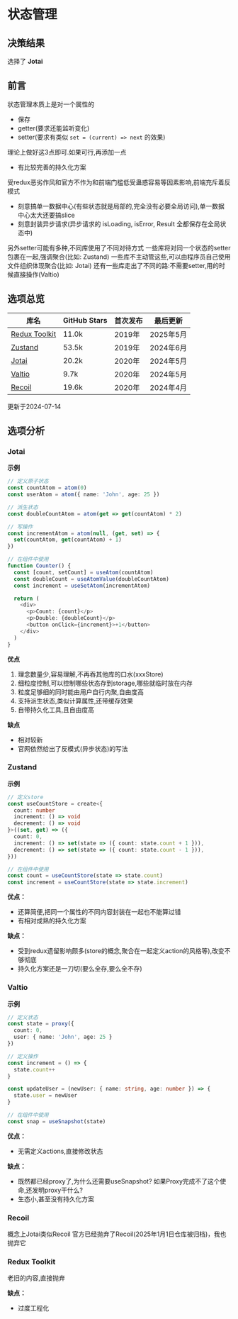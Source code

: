 # 状态管理

## 决策结果
选择了 **Jotai**

## 前言
状态管理本质上是对一个属性的
- 保存
- getter(要求还能监听变化)
- setter(要求有类似 `set = (current) => next` 的效果)

理论上做好这3点即可.如果可行,再添加一点
- 有比较完善的持久化方案

受redux恶劣作风和官方不作为和前端门槛低受蛊惑容易等因素影响,前端充斥着反模式
- 刻意搞单一数据中心(有些状态就是局部的,完全没有必要全局访问),单一数据中心太大还要搞slice
- 刻意封装异步请求(异步请求的 isLoading, isError, Result 全都保存在全局状态中)

另外setter可能有多种,不同库使用了不同对待方式
一些库将对同一个状态的setter包裹在一起,强调聚合(比如: Zustand)
一些库不主动管这些,可以由程序员自己使用文件组织体现聚合(比如: Jotai)
还有一些库走出了不同的路:不需要setter,用的时候直接操作(Valtio)

## 选项总览

| 库名                                                      | GitHub Stars | 首次发布 | 最后更新   |
|-----------------------------------------------------------|--------------|----------|------------|
| [Redux Toolkit](https://github.com/reduxjs/redux-toolkit) | 11.0k        | 2019年   | 2025年5月  |
| [Zustand](https://github.com/pmndrs/zustand)              | 53.5k        | 2019年   | 2024年6月  |
| [Jotai](https://github.com/pmndrs/jotai)                  | 20.2k        | 2020年   | 2024年5月  |
| [Valtio](https://github.com/pmndrs/valtio)                | 9.7k         | 2020年   | 2024年5月  |
| [Recoil](https://github.com/facebookexperimental/Recoil)  | 19.6k        | 2020年   | 2024年4月  |

更新于2024-07-14

## 选项分析

### Jotai

**示例**
```typescript
// 定义原子状态
const countAtom = atom(0)
const userAtom = atom({ name: 'John', age: 25 })

// 派生状态
const doubleCountAtom = atom(get => get(countAtom) * 2)

// 写操作
const incrementAtom = atom(null, (get, set) => {
  set(countAtom, get(countAtom) + 1)
})

// 在组件中使用
function Counter() {
  const [count, setCount] = useAtom(countAtom)
  const doubleCount = useAtomValue(doubleCountAtom)
  const increment = useSetAtom(incrementAtom)

  return (
    <div>
      <p>Count: {count}</p>
      <p>Double: {doubleCount}</p>
      <button onClick={increment}>+1</button>
    </div>
  )
}
```

**优点**
1. 理念数量少,容易理解,不再吞其他库的口水(xxxStore)
2. 细粒度控制,可以控制哪些状态存到storage,哪些就临时放在内存
2. 粒度足够细的同时能由用户自行内聚,自由度高
3. 支持派生状态,类似计算属性,还带缓存效果
2. 自带持久化工具,且自由度高

**缺点**
- 相对较新
- 官网依然给出了反模式(异步状态)的写法

### Zustand

**示例**
```typescript
// 定义store
const useCountStore = create<{
  count: number
  increment: () => void
  decrement: () => void
}>((set, get) => ({
  count: 0,
  increment: () => set(state => ({ count: state.count + 1 })),
  decrement: () => set(state => ({ count: state.count - 1 })),
}))

// 在组件中使用
const count = useCountStore(state => state.count)
const increment = useCountStore(state => state.increment)
```

**优点：**
- 还算简便,把同一个属性的不同内容封装在一起也不能算过错
- 有相对成熟的持久化方案

**缺点：**
- 受到redux遗留影响颇多(store的概念,聚合在一起定义action的风格等),改变不够彻底
- 持久化方案还是一刀切(要么全存,要么全不存)

### Valtio

**示例**
```typescript
// 定义状态
const state = proxy({
  count: 0,
  user: { name: 'John', age: 25 }
})

// 定义操作
const increment = () => {
  state.count++
}

const updateUser = (newUser: { name: string, age: number }) => {
  state.user = newUser
}

// 在组件中使用
const snap = useSnapshot(state)
```

**优点：**
- 无需定义actions,直接修改状态

**缺点：**
- 既然都已经proxy了,为什么还需要useSnapshot?
  如果Proxy完成不了这个使命,还发明proxy干什么?
- 生态小,甚至没有持久化方案

### Recoil
概念上Jotai类似Recoil
官方已经抛弃了Recoil(2025年1月1日仓库被归档)，我也抛弃它

### Redux Toolkit
老旧的内容,直接抛弃

**缺点：**
- 过度工程化
